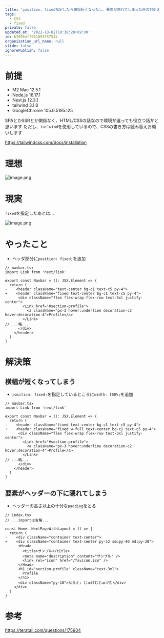 ```yaml
---
title: 'position: fixed指定したら横幅短くなったし、要素が隠れてしまった時の対処法'
tags:
  - CSS
  - fixed
private: false
updated_at: '2022-10-02T19:38:28+09:00'
id: b7656eff931893767514
organization_url_name: null
slide: false
ignorePublish: false
---
```

# 前提

- M2 Mac 12.5.1
- Node.js 16.17.1
- Next.js 12.3.1
- tailwind 3.1.8
- GoogleChrome 105.0.5195.125

SPAとかSSRとか関係なく、HTML/CSSの話なので環境が違っても役立つ話かと思います
ただし、`tailwind`を使用しているので、CSSの書き方は読み替えお願いします

https://tailwindcss.com/docs/installation

# 理想

![image.png](https://qiita-image-store.s3.ap-northeast-1.amazonaws.com/0/647946/241f1136-0c46-328f-0d1e-f1354898e1f5.png)

# 現実

`fixed`を指定したあとは...

![image.png](https://qiita-image-store.s3.ap-northeast-1.amazonaws.com/0/647946/fad4ec69-bdff-94c6-fffb-66a6ce05cb11.png)

# やったこと

- ヘッダ部分に`position: fixed;`を追加

```diff_tsx
// navbar.tsx
import Link from 'next/link'

export const Navbar = (): JSX.Element => {
  return (
-    <header className="text-center bg-c1 text-c5 py-4">
+    <header className="fixed text-center bg-c1 text-c5 py-4">
      <div className="flex flex-wrap flex-row text-3xl justify-center">
        <Link href="#section-profile">
          <a className="px-3 hover:underline decoration-c2 hover:decoration-4">Profile</a>
        </Link>
// ...略...
      </div>
    </header>
  )
}
```

# 解決策

## 横幅が短くなってしまう

- `position: fixed;`を指定しているところに`width: 100%;`を追加

```diff_tsx
// navbar.tsx
import Link from 'next/link'

export const Navbar = (): JSX.Element => {
  return (
-    <header className="fixed text-center bg-c1 text-c5 py-4">
+    <header className="fixed w-full text-center bg-c1 text-c5 py-4">
      <div className="flex flex-wrap flex-row text-3xl justify-center">
        <Link href="#section-profile">
          <a className="px-3 hover:underline decoration-c2 hover:decoration-4">Profile</a>
        </Link>
// ...略...
      </div>
    </header>
  )
}
```

## 要素がヘッダーの下に隠れてしまう

- ヘッダーの高さ以上の十分な`padding`をとる

```diff_tsx
// index.tsx
// ...importは省略...

const Home: NextPageWithLayout = () => {
  return (
-    <div className="container text-center">
+    <div className="container text-center py-52 sm:py-40 md:py-20">
      <Head>
        <title>サンプル</title>
        <meta name="description" content="サンプル" />
        <link rel="icon" href="/favicon.ico" />
      </Head>
      <h1 id="section-profile" className="text-3xl">
        Profile
      </h1>
      <div className="py-10">なまえ: じゅげむじゅげむ</div>
    </div>
  )
}
```

# 参考

https://teratail.com/questions/175904
